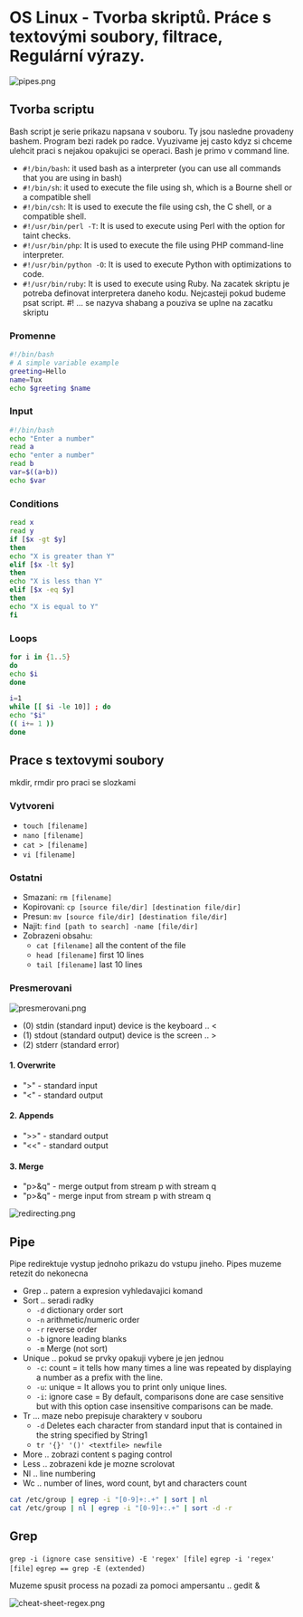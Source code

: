 # OS Linux - Tvorba skriptů. Práce s textovými soubory, filtrace, Regulární výrazy.

![pipes.png](pipes.png)

## Tvorba scriptu

Bash script je serie prikazu napsana v souboru. Ty jsou nasledne provadeny bashem. Program bezi radek po radce.
Vyuzivame jej casto kdyz si chceme ulehcit praci s nejakou opakujici se operaci.
Bash je primo v command line.

- `#!/bin/bash`: it used bash as a interpreter (you can use all commands that you are using in bash)
- `#!/bin/sh`: it used to execute the file using sh, which is a Bourne shell or a compatible shell
- `#!/bin/csh`: It is used to execute the file using csh, the C shell, or a compatible shell.
- `#!/usr/bin/perl -T`: It is used to execute using Perl with the option for taint checks.
- `#!/usr/bin/php`: It is used to execute the file using PHP command-line interpreter.
- `#!/usr/bin/python -O`: It is used to execute Python with optimizations to code.
- `#!/usr/bin/ruby`: It is used to execute using Ruby.
  Na zacatek skriptu je potreba definovat interpretera daneho kodu. Nejcasteji pokud budeme psat script. #! ... se
  nazyva shabang a pouziva se uplne na zacatku skriptu

### Promenne

```Bash
#!/bin/bash
# A simple variable example
greeting=Hello
name=Tux
echo $greeting $name
```

### Input

```Bash
#!/bin/bash
echo "Enter a number"
read a
echo "enter a number"
read b
var=$((a+b))
echo $var
```

### Conditions

```Bash
read x
read y
if [$x -gt $y]
then
echo "X is greater than Y"
elif [$x -lt $y]
then
echo "X is less than Y"
elif [$x -eq $y]
then
echo "X is equal to Y"
fi
```

### Loops

```Bash
for i in {1..5}
do
echo $i
done

i=1
while [[ $i -le 10]] ; do
echo "$i"
(( i+= 1 ))
done
```

## Prace s textovymi soubory

mkdir, rmdir pro praci se slozkami

### Vytvoreni

- `touch [filename]`
- `nano [filename]`
- `cat > [filename]`
- `vi [filename]`

### Ostatni

- Smazani: `rm [filename]`
- Kopirovani: `cp [source file/dir] [destination file/dir]`
- Presun: `mv [source file/dir] [destination file/dir]`
- Najit: `find [path to search] -name [file/dir]`
- Zobrazeni obsahu:
    - `cat [filename]` all the content of the file
    - `head [filename]` first 10 lines
    - `tail [filename]` last 10 lines

### Presmerovani

![presmerovani.png](presmerovani.png)

- (0) stdin (standard input) device is the keyboard .. <
- (1) stdout (standard output) device is the screen .. >
- (2) stderr (standard error)

#### 1. Overwrite

- ">" - standard input
- "<" - standard output

#### 2. Appends

- ">>" - standard output
- "<<" - standard output

#### 3. Merge

- "p>&q" - merge output from stream p with stream q
- "p>&q" - merge input from stream p with stream q

![redirecting.png](redirecting.png)

## Pipe

Pipe redirektuje vystup jednoho prikazu do vstupu jineho. Pipes muzeme retezit do nekonecna

- Grep .. patern a expresion vyhledavajici komand
- Sort .. seradi radky
    - `-d` dictionary order sort
    - `-n` arithmetic/numeric order
    - `-r` reverse order
    - `-b` ignore leading blanks
    - `-m` Merge (not sort)
- Unique .. pokud se prvky opakuji vybere je jen jednou
    - `-c`: count = it tells how many times a line was repeated by displaying a number as a prefix with the line.
    - `-u`: unique = It allows you to print only unique lines.
    - `-i`: ignore case = By default, comparisons done are case sensitive but with this option case insensitive
      comparisons can be made.
- Tr ... maze nebo prepisuje charaktery v souboru
    - `-d` Deletes each character from standard input that is contained in the string specified by String1
    - `tr '{}' '()' <textfile> newfile`
- More .. zobrazi content s paging control
- Less .. zobrazeni kde je mozne scrolovat
- Nl .. line numbering
- Wc .. number of lines, word count, byt and characters count

```Bash
cat /etc/group | egrep -i "[0-9]+:.+" | sort | nl
cat /etc/group | nl | egrep -i "[0-9]+:.+" | sort -d -r
```

## Grep

`grep -i (ignore case sensitive) -E 'regex' [file]`
`egrep -i 'regex' [file]`
`egrep == grep -E (extended)`

Muzeme spusit process na pozadi za pomoci ampersantu .. gedit &

![cheat-sheet-regex.png](cheat-sheet-regex.png)